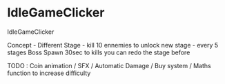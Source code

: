 # IdleGameClicker
IdleGameClicker 

Concept - 
Different Stage - kill 10 ennemies to unlock new stage - every 5 stages Boss Spawn 30sec to kills 
you can redo the stage before 

TODO :
Coin animation / SFX / Automatic Damage / Buy system / Maths function to increase difficulty 

